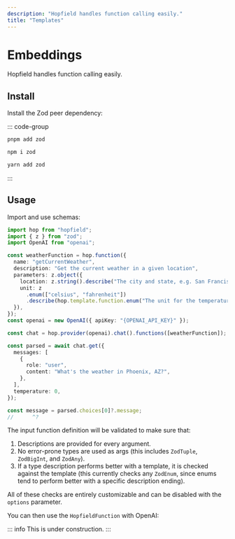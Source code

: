 ```yaml
---
description: "Hopfield handles function calling easily."
title: "Templates"
---
```


# Embeddings

Hopfield handles function calling easily.

## Install

Install the Zod peer dependency:

::: code-group

```bash [pnpm]
pnpm add zod
```

```bash [npm]
npm i zod
```

```bash [yarn]
yarn add zod
```

:::

## Usage

Import and use schemas:

```ts twoslash
import hop from "hopfield";
import { z } from "zod";
import OpenAI from "openai";

const weatherFunction = hop.function({
  name: "getCurrentWeather",
  description: "Get the current weather in a given location",
  parameters: z.object({
    location: z.string().describe("The city and state, e.g. San Francisco, CA"),
    unit: z
      .enum(["celsius", "fahrenheit"])
      .describe(hop.template.function.enum("The unit for the temperature.")),
  }),
});
const openai = new OpenAI({ apiKey: "{OPENAI_API_KEY}" });

const chat = hop.provider(openai).chat().functions([weatherFunction]);

const parsed = await chat.get({
  messages: [
    {
      role: "user",
      content: "What's the weather in Phoenix, AZ?",
    },
  ],
  temperature: 0,
});

const message = parsed.choices[0]?.message;
//      ^?
```

The input function definition will be validated to make sure that:

1. Descriptions are provided for every argument.
2. No error-prone types are used as args (this includes `ZodTuple`, `ZodBigInt`, and `ZodAny`).
3. If a type description performs better with a template, it is checked against the template (this currently checks any `ZodEnum`, since enums tend to perform better with a specific description ending).

All of these checks are entirely customizable and can be disabled with the `options` parameter.

You can then use the `HopfieldFunction` with OpenAI:

::: info
This is under construction.
:::
